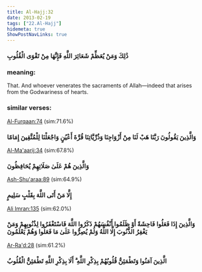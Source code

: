 ```yaml
---
title: Al-Hajj:32
date: 2013-02-19
tags: ["22.Al-Hajj"]
hidemeta: true 
ShowPostNavLinks: true 
---
```

### ذَٰلِكَ وَمَنْ يُعَظِّمْ شَعَائِرَ اللَّهِ فَإِنَّهَا مِنْ تَقْوَى الْقُلُوبِ
### meaning: 
That. And whoever venerates the sacraments of Allah—indeed that arises from the Godwariness of hearts.
### similar verses: 

[Al-Furqaan:74](/25/74) (sim:71.6%)

### وَالَّذِينَ يَقُولُونَ رَبَّنَا هَبْ لَنَا مِنْ أَزْوَاجِنَا وَذُرِّيَّاتِنَا قُرَّةَ أَعْيُنٍ وَاجْعَلْنَا لِلْمُتَّقِينَ إِمَامًا

[Al-Ma'aarij:34](/70/34) (sim:67.8%)

### وَالَّذِينَ هُمْ عَلَىٰ صَلَاتِهِمْ يُحَافِظُونَ

[Ash-Shu'araa:89](/26/89) (sim:64.9%)

### إِلَّا مَنْ أَتَى اللَّهَ بِقَلْبٍ سَلِيمٍ

[Ali Imran:135](/3/135) (sim:62.0%)

### وَالَّذِينَ إِذَا فَعَلُوا فَاحِشَةً أَوْ ظَلَمُوا أَنْفُسَهُمْ ذَكَرُوا اللَّهَ فَاسْتَغْفَرُوا لِذُنُوبِهِمْ وَمَنْ يَغْفِرُ الذُّنُوبَ إِلَّا اللَّهُ وَلَمْ يُصِرُّوا عَلَىٰ مَا فَعَلُوا وَهُمْ يَعْلَمُونَ

[Ar-Ra'd:28](/13/28) (sim:61.2%)

### الَّذِينَ آمَنُوا وَتَطْمَئِنُّ قُلُوبُهُمْ بِذِكْرِ اللَّهِ ۗ أَلَا بِذِكْرِ اللَّهِ تَطْمَئِنُّ الْقُلُوبُ
